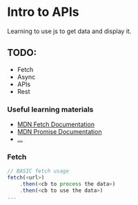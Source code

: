# Intro to APIs
Learning to use js to get data and display it.


## TODO:
* Fetch
* Async
* APIs
* Rest

### Useful learning materials
- [MDN Fetch Documentation](https://developer.mozilla.org/en-US/docs/Web/API/Fetch_API)
- [MDN Promise Documentation](https://developer.mozilla.org/en-US/docs/Web/JavaScript/Reference/Global_Objects/Promise)
- [...]()

### Fetch
```js
// BASIC fetch usage
fetch(<url>)
    .then(<cb to process the data>)
    .then(<cb to use the data>)
...    
